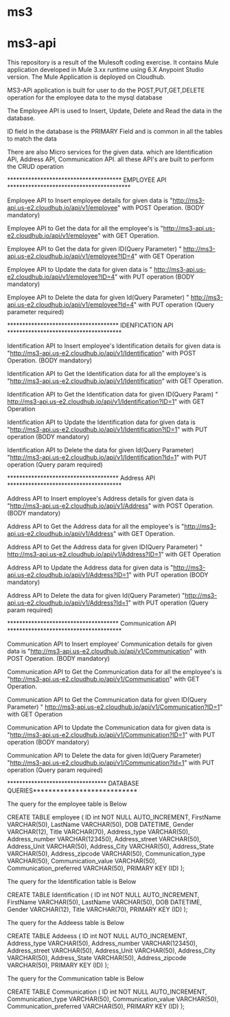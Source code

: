# ms3


# ms3-api

This repository is a result of the Mulesoft coding exercise. It contains  Mule application developed in Mule 3.xx runtime using 6.X Anypoint Studio version. The Mule Application is deployed on Cloudhub.

MS3-APi application is built for user to do the POST,PUT,GET,DELETE operation for the employee data to the mysql database

The Employee API is used to Insert, Update, Delete and Read the data in the database.

ID field in the database is the PRIMARY Field and is common in all the tables to match the data

There are also Micro services for the given data. which are Identification APi, Address API, Communication API. all these API's are built to perform the  CRUD operation

************************************** EMPLOYEE API *****************************************

Employee API to Insert employee details for given data is                     "http://ms3-api.us-e2.cloudhub.io/api/v1/employee" with POST Operation. (BODY mandatory)

Employee API to Get the data for all the employee's is                        "http://ms3-api.us-e2.cloudhub.io/api/v1/employee" with GET Operation.

Employee API to Get the data for given ID(Query Parameter)                    " http://ms3-api.us-e2.cloudhub.io/api/v1/employee?ID=4" with GET Operation

Employee API to Update the data for given data is                             "  http://ms3-api.us-e2.cloudhub.io/api/v1/employee?ID=4" with PUT operation (BODY mandatory)

Employee API to Delete the data for given Id(Query Parameter)                 " http://ms3-api.us-e2.cloudhub.io/api/v1/employee?Id=4" with PUT operation (Query parameter required)

************************************* IDENFICATION API **************************************

Identification API to Insert employee's Identification details for given data is  "http://ms3-api.us-e2.cloudhub.io/api/v1/Identification" with POST Operation. (BODY mandatory)

Identification API to Get the Identification data for all the employee's is     "http://ms3-api.us-e2.cloudhub.io/api/v1/Identification" with GET Operation.

Identification API to Get the Identification data for given ID(Query Param)     " http://ms3-api.us-e2.cloudhub.io/api/v1/Identification?ID=1" with GET Operation

Identification API to Update the Identification data for given data is          "http://ms3-api.us-e2.cloudhub.io/api/v1/Identification?ID=1" with PUT operation (BODY mandatory)

Identification API to Delete the data for given Id(Query Parameter)            "http://ms3-api.us-e2.cloudhub.io/api/v1/Identification?Id=1" with PUT operation (Query param required)


************************************* Address API **************************************
 
Address API to Insert employee's Address details for given data is           "http://ms3-api.us-e2.cloudhub.io/api/v1/Address" with POST Operation. (BODY mandatory)

Address API to Get the Address data for all the employee's is                "http://ms3-api.us-e2.cloudhub.io/api/v1/Address" with GET Operation.

Address API to Get the Address data for given ID(Query Parameter)            " http://ms3-api.us-e2.cloudhub.io/api/v1/Address?ID=1" with GET Operation

Address API to Update the Address data for given data is                     "http://ms3-api.us-e2.cloudhub.io/api/v1/Address?ID=1" with PUT operation (BODY mandatory)

Address API to Delete the data for given Id(Query Parameter)                 "http://ms3-api.us-e2.cloudhub.io/api/v1/Address?Id=1" with PUT operation (Query param required)


************************************* Communication API **************************************

Communication API to Insert employee' Communication details for given data is  "http://ms3-api.us-e2.cloudhub.io/api/v1/Communication" with POST Operation. (BODY mandatory)

Communication API to Get the Communication data for all the employee's is      "http://ms3-api.us-e2.cloudhub.io/api/v1/Communication" with GET Operation.

Communication API to Get the Communication data for given ID(Query Parameter)  " http://ms3-api.us-e2.cloudhub.io/api/v1/Communication?ID=1" with GET Operation

Communication API to Update the Communication data for given data is           "http://ms3-api.us-e2.cloudhub.io/api/v1/Communication?ID=1" with PUT operation (BODY mandatory)

Communication API to Delete the data for given Id(Query Parameter)             "http://ms3-api.us-e2.cloudhub.io/api/v1/Communication?Id=1" with PUT operation (Query param required)


********************************* DATABASE QUERIES***************************

The query for the employee table is Below

CREATE TABLE  employee (
    ID int NOT NULL AUTO_INCREMENT,
    FirstName VARCHAR(50),
    LastName VARCHAR(50),
    DOB DATETIME,
    Gender VARCHAR(12),
    Title VARCHAR(70),
    Address_type VARCHAR(50),
    Address_number VARCHAR(123450),
    Address_street VARCHAR(50),
    Address_Unit VARCHAR(50),
    Address_City VARCHAR(50),
    Address_State VARCHAR(50),
    Address_zipcode VARCHAR(50),
    Communication_type VARCHAR(50),
    Communication_value VARCHAR(50),
    Communication_preferred VARCHAR(50),
    PRIMARY KEY (ID)
);

>>>>>>>>>>>>>>>>>>>>>>>>>>>>>>>>>>>>>>>>>>>>>>>>>>

The query for the Identification table is Below

CREATE TABLE  Identification (
    ID int NOT NULL AUTO_INCREMENT,
    FirstName VARCHAR(50),
    LastName VARCHAR(50),
    DOB DATETIME,
    Gender VARCHAR(12),
    Title VARCHAR(70),
    PRIMARY KEY (ID)
);

>>>>>>>>>>>>>>>>>>>>>>>>>>>>>>>>>>>>>>>>>>>>>>>>>


The query for the Addeess table is Below

CREATE TABLE  Addeess (
    ID int NOT NULL AUTO_INCREMENT,
    Address_type VARCHAR(50),
    Address_number VARCHAR(123450),
    Address_street VARCHAR(50),
    Address_Unit VARCHAR(50),
    Address_City VARCHAR(50),
    Address_State VARCHAR(50),
    Address_zipcode VARCHAR(50),
    PRIMARY KEY (ID)
);


>>>>>>>>>>>>>>>>>>>>>>>>>>>>>>>>>>>>>>>>>>>>>>>>>>>>>


The query for the Communication table is Below

CREATE TABLE  Communication (
    ID int NOT NULL AUTO_INCREMENT,
    Communication_type VARCHAR(50),
    Communication_value VARCHAR(50),
    Communication_preferred VARCHAR(50),
    PRIMARY KEY (ID)
);
